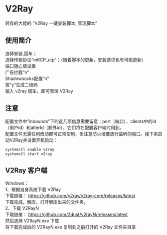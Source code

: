 # V2Ray
转存的大佬的 “V2Ray 一键安装脚本; 管理脚本”

## 使用简介
选择安装,回车；  
选择传输协议“mKCP_utp”；（随着脚本的更新，安装选项也有可能更新）  
端口随心情设置  
广告拦截“n”  
Shadowsocks配置“n”  
按“y”生成二维码  
输入 v2ray 回车，即可管理 V2Ray  

## 注意
配置文件中”inbounds”下的这几项信息需要留意：port（端口）、clients中的id（用户id）和alterId（额外id），它们将在配置客户端时用到。  
配置文件无需任何改动即可正常使用，但注意防火墙要放行监听的端口。接下来启动V2Ray并设置开机启动：  
```
systemctl enable v2ray  
systemctl start v2ray  
```  
  
## V2Ray 客户端
Windows：  
1、根据自身系统下载 V2Ray  
下载链接： https://github.com/v2ray/v2ray-core/releases/latest  
下载完成，解压，打开解压出来的文件夹。  
2、下载 V2RayN  
下载链接： https://github.com/2dust/v2rayN/releases/latest  
然后选择 V2RayN.exe 下载  
将下载完成后的 V2RayN.exe 复制到之前打开的 V2Ray 文件夹目录  

